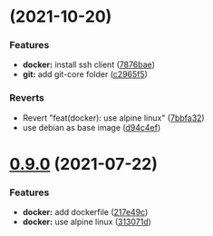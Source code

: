 #  (2021-10-20)


### Features

* **docker:** install ssh client ([7876bae](https://github.com/diodonfrost/docker-clever-tools/commit/7876bae2893dc12aa45f55fb9baf288a887497d8))
* **git:** add git-core folder ([c2965f5](https://github.com/diodonfrost/docker-clever-tools/commit/c2965f56e601a7149af539e43e87bd8af26e7926))


### Reverts

* Revert "feat(docker): use alpine linux" ([7bbfa32](https://github.com/diodonfrost/docker-clever-tools/commit/7bbfa32da30c515165815848e9a87bac808b58cc))
* use debian as base image ([d94c4ef](https://github.com/diodonfrost/docker-clever-tools/commit/d94c4ef1df4db7f070d79befd84d48117c77a3c6))



# [0.9.0](https://github.com/diodonfrost/docker-clever-tools/compare/217e49c8d2813a3679c65053ce6697264b87a032...0.9.0) (2021-07-22)


### Features

* **docker:** add dockerfile ([217e49c](https://github.com/diodonfrost/docker-clever-tools/commit/217e49c8d2813a3679c65053ce6697264b87a032))
* **docker:** use alpine linux ([313071d](https://github.com/diodonfrost/docker-clever-tools/commit/313071d8a7dabf89e33803861eadfcefb1fc3a51))



